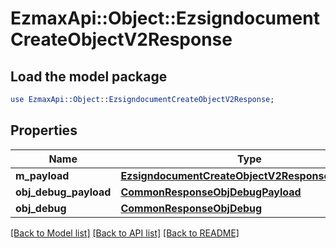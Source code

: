 # EzmaxApi::Object::EzsigndocumentCreateObjectV2Response

## Load the model package
```perl
use EzmaxApi::Object::EzsigndocumentCreateObjectV2Response;
```

## Properties
Name | Type | Description | Notes
------------ | ------------- | ------------- | -------------
**m_payload** | [**EzsigndocumentCreateObjectV2ResponseMPayload**](EzsigndocumentCreateObjectV2ResponseMPayload.md) |  | 
**obj_debug_payload** | [**CommonResponseObjDebugPayload**](CommonResponseObjDebugPayload.md) |  | [optional] 
**obj_debug** | [**CommonResponseObjDebug**](CommonResponseObjDebug.md) |  | [optional] 

[[Back to Model list]](../README.md#documentation-for-models) [[Back to API list]](../README.md#documentation-for-api-endpoints) [[Back to README]](../README.md)


